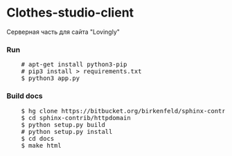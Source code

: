 # Clothes-studio-client
Серверная часть для сайта "Lovingly"

### Run
<pre class="code">
    # apt-get install python3-pip
    # pip3 install > requirements.txt
    $ python3 app.py
</pre>

### Build docs
<pre class="code">
    $ hg clone https://bitbucket.org/birkenfeld/sphinx-contrib
    $ cd sphinx-contrib/httpdomain
    $ python setup.py build
    # python setup.py install
    $ cd docs
    $ make html
</pre>